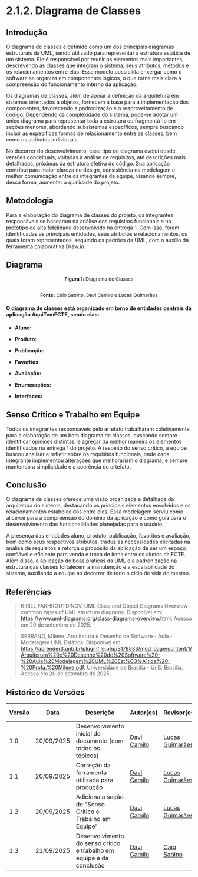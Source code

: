 # 2.1.2. Diagrama de Classes

## Introdução

O diagrama de classes é definido como um dos principais diagramas estruturais da UML, sendo utilizado para representar a estrutura estática de um sistema. Ele é responsável por reunir os elementos mais importantes, descrevendo as classes que integram o sistema, seus atributos, métodos e os relacionamentos entre elas. Esse modelo possibilita enxergar como o software se organiza em componentes lógicos, o que torna mais clara a compreensão do funcionamento interno da aplicação.

Os diagramas de classes, além de apoiar a definição da arquitetura em sistemas orientados a objetos, fornecem a base para a implementação dos componentes, favorecendo a padronização e o reaproveitamento de código. Dependendo da complexidade do sistema, pode-se adotar um único diagrama para representar toda a estrutura ou fragmentá-lo em seções menores, abordando subsistemas específicos, sempre buscando incluir as específicas formas de relacionamento entre as classes, bem como os atributos individuais.

No decorrer do desenvolvimento, esse tipo de diagrama evolui desde versões conceituais, voltadas à análise de requisitos, até descrições mais detalhadas, próximas da estrutura efetiva do código. Sua aplicação contribui para maior clareza no design, consistência na modelagem e melhor comunicação entre os integrantes da equipe, visando sempre, dessa forma, aumentar a qualidade do projeto.

## Metodologia

Para a elaboração do diagrama de classes do projeto, os integrantes responsáveis se basearam na análise dos requisitos funcionais e no [protótipo de alta fidelidade](https://www.figma.com/design/yObjBzXZLS32lHWGcwTUe7/Prototipo-AquiTemFCTE?node-id=0-1&t=5owHX4OWhRrvVHMI-1) desenvolvido na entrega 1. Com isso, foram identificadas as principais entidades, seus atributos e relacionamentos, os quais foram representados, seguindo os padrões da UML, com o auxílio da ferramenta colaborativa Draw.io.

## Diagrama

<font size="2"><p style="text-align: center"><b>Figura 1:</b> Diagrama de Classes</p></font>
![]()

<font size="2"><p style="text-align: center"><b>Fonte:</b> Caio Sabino, Davi Camilo e Lucas Guimarães</p></font>

#### O diagrama de classes está organizado em torno de entidades centrais da aplicação AquiTemFCTE, sendo elas:

- **Aluno:** 

- **Produto:** 

- **Publicação:** 

- **Favoritos:** 

- **Avaliação:** 

- **Enumerações:** 

- **Interfaces:** 

## Senso Crítico e Trabalho em Equipe

Todos os integrantes responsáveis pelo artefato trabalharam coletivamente para a elaboração de um bom diagrama de classes, buscando sempre identificar opiniões distintas, e agregar da melhor maneira os elementos identificados na entrega 1 do projeto. A respeito do senso crítico, a equipe buscou analisar e refletir sobre os requisitos funcionais, onde cada integrante implementou alterações que melhorariam o diagrama, e sempre mantendo a simplicidade e a coerência do artefato.

## Conclusão

O diagrama de classes oferece uma visão organizada e detalhada da arquitetura do sistema, destacando os principais elementos envolvidos e os relacionamentos estabelecidos entre eles. Essa modelagem serviu como alicerce para a compreensão do domínio da aplicação e como guia para o desenvolvimento das funcionalidades planejadas para o usuário.

A presença das entidades aluno, produto, publicação, favoritos e avaliação, bem como seus respectivos atributos, traduz as necessidades elicitadas na análise de requisitos e reforça o propósito da aplicação de ser um espaço confiável e eficiente para venda e troca de itens entre os alunos da FCTE. Além disso, a aplicação de boas práticas da UML e a padronização na estrutura das classes fortalecem a manutenção e a escalabilidade do sistema, auxiliando a equipe ao decorrer de todo o ciclo de vida do mesmo.

## Referências

> KIRILL FAKHROUTDINOV. UML Class and Object Diagrams Overview - common types of UML structure diagrams. Disponível em: <https://www.uml-diagrams.org/class-diagrams-overview.html>. Acesso em 20 de setembro de 2025. 

> SERRANO, Milene, Arquitetura e Desenho de Software - Aula - Modelagem UML Estática. Disponível em: https://aprender3.unb.br/pluginfile.php/3178533/mod_page/content/1/Arquitetura%20e%20Desenho%20de%20Software%20-%20Aula%20Modelagem%20UML%20Est%C3%A1tica%20-%20Profa.%20Milene.pdf. Universidade de Brasília - UnB. Brasília. Acesso em 20 de setembro de 2025.

## Histórico de Versões
| Versão | Data | Descrição | Autor(es) | Revisor(es) | Detalhes da Revisão |
| -- | -- | -- | -- | -- | -- |
| 1.0 | 20/09/2025 | Desenvolvimento inicial do documento (com todos os tópicos) | [Davi Camilo](https://github.com/Davicamilo23) | [Lucas Guimarães](https://github.com/lcsgborges) | 20/09/2025 |
| 1.1 | 20/09/2025 | Correção da ferramenta utilizada para produção | [Davi Camilo](https://github.com/Davicamilo23) | [Lucas Guimarães](https://github.com/lcsgborges) | 20/09/2025 |
| 1.2 | 20/09/2025 | Adiciona a seção de "Senso Crítico e Trabalho em Equipe" | [Davi Camilo](https://github.com/Davicamilo23) | [Lucas Guimarães](https://github.com/lcsgborges) | 20/09/2025 |
| 1.3 | 21/09/2025 | Desenvolvimento do senso crítico e trabalho em equipe e da conclusão | [Davi Camilo](https://github.com/Davicamilo23) | [Caio Sabino](https://github.com/caiomsabino) | 21/09/2025 |